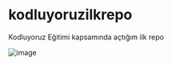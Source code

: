 # kodluyoruzilkrepo
Kodluyoruz Eğitimi kapsamında açtığım ilk repo

![image](https://user-images.githubusercontent.com/110258914/183485840-474398b5-d9dc-4f84-895a-089f57674c5e.png)

